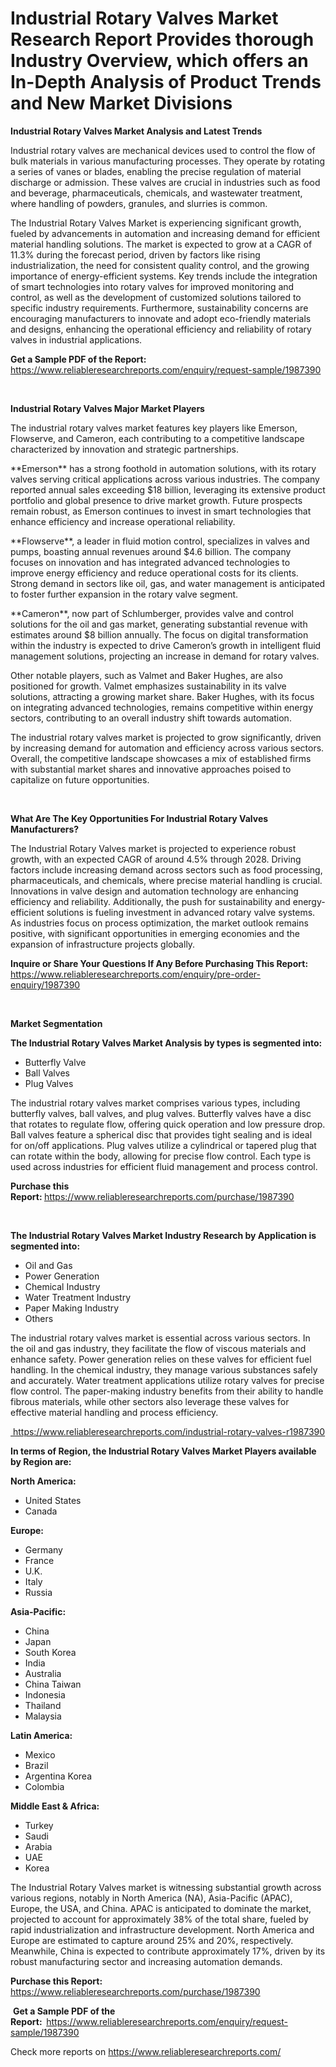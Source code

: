 <p><h1>Industrial Rotary Valves Market Research Report Provides thorough Industry Overview, which offers an In-Depth Analysis of Product Trends and New Market Divisions</h1></p><p><strong>Industrial Rotary Valves Market Analysis and Latest Trends</strong></p>
<p><p>Industrial rotary valves are mechanical devices used to control the flow of bulk materials in various manufacturing processes. They operate by rotating a series of vanes or blades, enabling the precise regulation of material discharge or admission. These valves are crucial in industries such as food and beverage, pharmaceuticals, chemicals, and wastewater treatment, where handling of powders, granules, and slurries is common.</p><p>The Industrial Rotary Valves Market is experiencing significant growth, fueled by advancements in automation and increasing demand for efficient material handling solutions. The market is expected to grow at a CAGR of 11.3% during the forecast period, driven by factors like rising industrialization, the need for consistent quality control, and the growing importance of energy-efficient systems. Key trends include the integration of smart technologies into rotary valves for improved monitoring and control, as well as the development of customized solutions tailored to specific industry requirements. Furthermore, sustainability concerns are encouraging manufacturers to innovate and adopt eco-friendly materials and designs, enhancing the operational efficiency and reliability of rotary valves in industrial applications.</p></p>
<p><strong>Get a Sample PDF of the Report:&nbsp;</strong> <a href="https://www.reliableresearchreports.com/enquiry/request-sample/1987390?utm_campaign=2452&utm_medium=2&utm_source=Github&utm_content=ia&utm_term=20022025&utm_id=industrial-rotary-valves">https://www.reliableresearchreports.com/enquiry/request-sample/1987390</a></p>
<p>&nbsp;</p>
<p><strong>Industrial Rotary Valves Major Market Players</strong></p>
<p><p>The industrial rotary valves market features key players like Emerson, Flowserve, and Cameron, each contributing to a competitive landscape characterized by innovation and strategic partnerships. </p><p>**Emerson** has a strong foothold in automation solutions, with its rotary valves serving critical applications across various industries. The company reported annual sales exceeding $18 billion, leveraging its extensive product portfolio and global presence to drive market growth. Future prospects remain robust, as Emerson continues to invest in smart technologies that enhance efficiency and increase operational reliability.</p><p>**Flowserve**, a leader in fluid motion control, specializes in valves and pumps, boasting annual revenues around $4.6 billion. The company focuses on innovation and has integrated advanced technologies to improve energy efficiency and reduce operational costs for its clients. Strong demand in sectors like oil, gas, and water management is anticipated to foster further expansion in the rotary valve segment.</p><p>**Cameron**, now part of Schlumberger, provides valve and control solutions for the oil and gas market, generating substantial revenue with estimates around $8 billion annually. The focus on digital transformation within the industry is expected to drive Cameron’s growth in intelligent fluid management solutions, projecting an increase in demand for rotary valves.</p><p>Other notable players, such as Valmet and Baker Hughes, are also positioned for growth. Valmet emphasizes sustainability in its valve solutions, attracting a growing market share. Baker Hughes, with its focus on integrating advanced technologies, remains competitive within energy sectors, contributing to an overall industry shift towards automation.</p><p>The industrial rotary valves market is projected to grow significantly, driven by increasing demand for automation and efficiency across various sectors. Overall, the competitive landscape showcases a mix of established firms with substantial market shares and innovative approaches poised to capitalize on future opportunities.</p></p>
<p>&nbsp;</p>
<p><strong>What Are The Key Opportunities For Industrial Rotary Valves Manufacturers?</strong></p>
<p><p>The Industrial Rotary Valves market is projected to experience robust growth, with an expected CAGR of around 4.5% through 2028. Driving factors include increasing demand across sectors such as food processing, pharmaceuticals, and chemicals, where precise material handling is crucial. Innovations in valve design and automation technology are enhancing efficiency and reliability. Additionally, the push for sustainability and energy-efficient solutions is fueling investment in advanced rotary valve systems. As industries focus on process optimization, the market outlook remains positive, with significant opportunities in emerging economies and the expansion of infrastructure projects globally.</p></p>
<p><strong>Inquire or Share Your Questions If Any Before Purchasing This Report:</strong> <a href="https://www.reliableresearchreports.com/enquiry/pre-order-enquiry/1987390?utm_campaign=2452&utm_medium=2&utm_source=Github&utm_content=ia&utm_term=20022025&utm_id=industrial-rotary-valves">https://www.reliableresearchreports.com/enquiry/pre-order-enquiry/1987390</a></p>
<p>&nbsp;</p>
<p><strong>Market Segmentation</strong></p>
<p><strong>The Industrial Rotary Valves Market Analysis by types is segmented into:</strong></p>
<p><ul><li>Butterfly Valve</li><li>Ball Valves</li><li>Plug Valves</li></ul></p>
<p><p>The industrial rotary valves market comprises various types, including butterfly valves, ball valves, and plug valves. Butterfly valves have a disc that rotates to regulate flow, offering quick operation and low pressure drop. Ball valves feature a spherical disc that provides tight sealing and is ideal for on/off applications. Plug valves utilize a cylindrical or tapered plug that can rotate within the body, allowing for precise flow control. Each type is used across industries for efficient fluid management and process control.</p></p>
<p><strong>Purchase this Report:&nbsp;</strong><a href="https://www.reliableresearchreports.com/purchase/1987390?utm_campaign=2452&utm_medium=2&utm_source=Github&utm_content=ia&utm_term=20022025&utm_id=industrial-rotary-valves">https://www.reliableresearchreports.com/purchase/1987390</a></p>
<p>&nbsp;</p>
<p><strong>The Industrial Rotary Valves Market Industry Research by Application is segmented into:</strong></p>
<p><ul><li>Oil and Gas</li><li>Power Generation</li><li>Chemical Industry</li><li>Water Treatment Industry</li><li>Paper Making Industry</li><li>Others</li></ul></p>
<p><p>The industrial rotary valves market is essential across various sectors. In the oil and gas industry, they facilitate the flow of viscous materials and enhance safety. Power generation relies on these valves for efficient fuel handling. In the chemical industry, they manage various substances safely and accurately. Water treatment applications utilize rotary valves for precise flow control. The paper-making industry benefits from their ability to handle fibrous materials, while other sectors also leverage these valves for effective material handling and process efficiency.</p></p>
<p><a href="https://www.reliableresearchreports.com/industrial-rotary-valves-r1987390?utm_campaign=2452&utm_medium=2&utm_source=Github&utm_content=ia&utm_term=20022025&utm_id=industrial-rotary-valves">&nbsp;https://www.reliableresearchreports.com/industrial-rotary-valves-r1987390</a></p>
<p><strong>In terms of Region, the Industrial Rotary Valves Market Players available by Region are:</strong></p>
<p>
    <p> <strong> North America: </strong>
        <ul>
            <li>United States</li>
            <li>Canada</li>
        </ul>
        </p> 
    <p> <strong> Europe: </strong>
        <ul>
            <li>Germany</li>
            <li>France</li>
            <li>U.K.</li>
            <li>Italy</li>
            <li>Russia</li>
        </ul>
        </p> 
    <p> <strong> Asia-Pacific: </strong>
        <ul>
            <li>China</li>
            <li>Japan</li>
            <li>South Korea</li>
            <li>India</li>
            <li>Australia</li>
            <li>China Taiwan</li>
            <li>Indonesia</li>
            <li>Thailand</li>
            <li>Malaysia</li>
        </ul>
        </p> 
    <p> <strong> Latin America: </strong>
        <ul>
            <li>Mexico</li>
            <li>Brazil</li>
            <li>Argentina Korea</li>
            <li>Colombia</li>
        </ul>
        </p> 
    <p> <strong> Middle East & Africa: </strong>
        <ul>
            <li>Turkey</li>
            <li>Saudi</li>
            <li>Arabia</li>
            <li>UAE</li>
            <li>Korea</li>
        </ul>
    </p>
    </p>
<p><p>The Industrial Rotary Valves market is witnessing substantial growth across various regions, notably in North America (NA), Asia-Pacific (APAC), Europe, the USA, and China. APAC is anticipated to dominate the market, projected to account for approximately 38% of the total share, fueled by rapid industrialization and infrastructure development. North America and Europe are estimated to capture around 25% and 20%, respectively. Meanwhile, China is expected to contribute approximately 17%, driven by its robust manufacturing sector and increasing automation demands.</p></p>
<p><strong>Purchase this Report: </strong><a href="https://www.reliableresearchreports.com/purchase/1987390?utm_campaign=2452&utm_medium=2&utm_source=Github&utm_content=ia&utm_term=20022025&utm_id=industrial-rotary-valves">https://www.reliableresearchreports.com/purchase/1987390</a></p>
<p>&nbsp;<strong>Get a Sample PDF of the Report:&nbsp;&nbsp;</strong><a href="https://www.reliableresearchreports.com/enquiry/request-sample/1987390?utm_campaign=2452&utm_medium=2&utm_source=Github&utm_content=ia&utm_term=20022025&utm_id=industrial-rotary-valves">https://www.reliableresearchreports.com/enquiry/request-sample/1987390</a></p>
<p><strong></strong></p>
<p>Check more reports on <a href="https://www.reliableresearchreports.com/?utm_campaign=2452&utm_medium=2&utm_source=Github&utm_content=ia&utm_term=20022025&utm_id=industrial-rotary-valves">https://www.reliableresearchreports.com/</a></p>